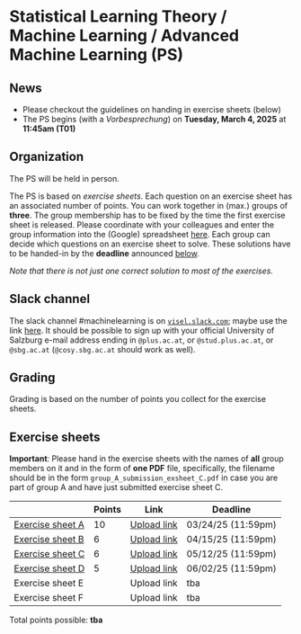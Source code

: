 # Statistical Learning Theory / Machine Learning / Advanced Machine Learning (PS)

## News

- Please checkout the guidelines on handing in exercise sheets (below)
- The PS begins (with a *Vorbesprechung*) on **Tuesday, March 4, 2025** at **11:45am (T01)**

## Organization

The PS will be held in person.

The PS is based on *exercise sheets*. Each question on an exercise sheet has an associated number of points. You can work together in (max.) groups of **three**. The group membership has to be fixed by the time the first exercise sheet is released. Please coordinate with your colleagues and enter the group information into the (Google) spreadsheet [here](https://docs.google.com/spreadsheets/d/1PRRZy7s-641of-0GXz5cncmmDaYmhUjWRPlnfARAomI/edit?usp=sharing). Each group can decide which questions on an exercise sheet to solve. These solutions have to be handed-in by the **deadline** announced [below](#Exercise-sheets).

*Note that there is not just one correct solution to most of the exercises.*

## Slack channel

The slack channel #machinelearning is on [`visel.slack.com`](https://visel.slack.com); maybe use the link [here](https://join.slack.com/t/visel/signup). It should be possible to sign up with your official University of Salzburg e-mail address ending in `@plus.ac.at`, or `@stud.plus.ac.at`, or `@sbg.ac.at` (`@cosy.sbg.ac.at` should work as well).

## Grading

Grading is based on the number of points you collect for the exercise sheets.  

## Exercise sheets

**Important**: Please hand in the exercise sheets with the names of **all** group members on it and in the form of **one PDF** file, specifically, the filename should
be in the form `group_A_submission_exsheet_C.pdf` in case you are part of group A and have just submitted exercise sheet C.

| | **Points** | **Link** | **Deadline** |
|---|---|---|---|
| [Exercise sheet A](exA.pdf)  |  10    | [Upload link](https://plusacat-my.sharepoint.com/:f:/g/personal/roland_kwitt_plus_ac_at/Eq8MlTSfMPlBlFOjVXKMH-UBpO6lb9kAKHdUI4BweKnJsg) | 03/24/25 (11:59pm) |
| [Exercise sheet B](exB.pdf)  |   6    | [Upload link](https://plusacat-my.sharepoint.com/:f:/g/personal/roland_kwitt_plus_ac_at/Et45ZAnaK_xKntxN3unpF8YBlzVkUu0mq1nyDS0ihG7D4A) | 04/15/25 (11:59pm) |
| [Exercise sheet C](exC.pdf) |    6    | [Upload link](https://plusacat-my.sharepoint.com/:f:/g/personal/roland_kwitt_plus_ac_at/Enlyr-dzygBKr9G77ATTRv0BGkNUESbz2oSd-jojV5sA3g) | 05/12/25 (11:59pm) |
| [Exercise sheet D](exD.pdf)  |   5     | [Upload link](https://plusacat-my.sharepoint.com/:f:/g/personal/roland_kwitt_plus_ac_at/EqiRi9hafpNOghUStmrfOckBWF7H_HcG3uNKqudd9N-UmQ) | 06/02/25 (11:59pm) |
| Exercise sheet E  |        | Upload link | tba |
| Exercise sheet F  |        | Upload link | tba |


Total points possible: **tba**
